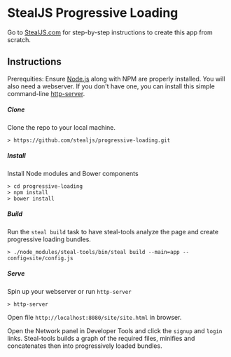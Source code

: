 # StealJS Progressive Loading

Go to [StealJS.com](http://stealjs.com/) for step-by-step instructions to create this app from scratch.


## Instructions
Prerequities: Ensure [Node.js](http://nodejs.org/) along with NPM are properly installed. You will also need a webserver. If you don't have one, you can install this simple command-line [http-server](https://www.npmjs.com/package/http-server).

##### Clone
Clone the repo to your local machine.

```
> https://github.com/stealjs/progressive-loading.git
```

##### Install
Install Node modules and Bower components

```
> cd progressive-loading
> npm install
> bower install
```

##### Build
Run the `steal build` task to have steal-tools analyze the page and create progressive loading bundles.

```
> ./node_modules/steal-tools/bin/steal build --main=app --config=site/config.js
```

##### Serve
Spin up your webserver or run `http-server`

```
> http-server
```

Open file `http://localhost:8080/site/site.html` in browser.

Open the Network panel in Developer Tools and click the `signup` and `login` links. Steal-tools builds a graph of the required files, minifies and concatenates then into progressively loaded bundles.
